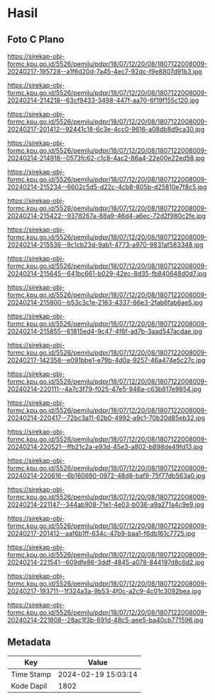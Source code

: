 # Hasil

## Foto C Plano

https://sirekap-obj-formc.kpu.go.id/5526/pemilu/pdpr/18/07/12/20/08/1807122008009-20240217-195728--a1f6d20d-7a45-4ec7-92dc-f9e8807d91b3.jpg

https://sirekap-obj-formc.kpu.go.id/5526/pemilu/pdpr/18/07/12/20/08/1807122008009-20240214-214218--63cf9433-3498-447f-aa70-6f19f155c120.jpg

https://sirekap-obj-formc.kpu.go.id/5526/pemilu/pdpr/18/07/12/20/08/1807122008009-20240217-201412--92441c18-6c3e-4cc0-9616-a08db8d9ca30.jpg

https://sirekap-obj-formc.kpu.go.id/5526/pemilu/pdpr/18/07/12/20/08/1807122008009-20240214-214918--0573fc62-c1c8-4ac2-86a4-22e00e22ed58.jpg

https://sirekap-obj-formc.kpu.go.id/5526/pemilu/pdpr/18/07/12/20/08/1807122008009-20240214-215234--6602c5d5-d22c-4cb8-805b-d25810e7f8c5.jpg

https://sirekap-obj-formc.kpu.go.id/5526/pemilu/pdpr/18/07/12/20/08/1807122008009-20240214-215422--9378267a-88a9-46d4-a6ec-72d2f980c2fe.jpg

https://sirekap-obj-formc.kpu.go.id/5526/pemilu/pdpr/18/07/12/20/08/1807122008009-20240214-215536--9c1cb23d-9ab1-4773-a970-9831af583348.jpg

https://sirekap-obj-formc.kpu.go.id/5526/pemilu/pdpr/18/07/12/20/08/1807122008009-20240214-215645--641bc661-b029-42ec-8d35-fb840648d0d7.jpg

https://sirekap-obj-formc.kpu.go.id/5526/pemilu/pdpr/18/07/12/20/08/1807122008009-20240214-215800--b53c3c1e-2163-4337-86e3-2fab6fab6ae5.jpg

https://sirekap-obj-formc.kpu.go.id/5526/pemilu/pdpr/18/07/12/20/08/1807122008009-20240214-215855--61815ed4-9c47-4f6f-ad7b-3aad547acdae.jpg

https://sirekap-obj-formc.kpu.go.id/5526/pemilu/pdpr/18/07/12/20/08/1807122008009-20240217-142358--e091bbe1-e79b-4d0a-9257-46a474e5c27c.jpg

https://sirekap-obj-formc.kpu.go.id/5526/pemilu/pdpr/18/07/12/20/08/1807122008009-20240214-220111--4a7c3f79-f025-47e5-946a-c63b817e9854.jpg

https://sirekap-obj-formc.kpu.go.id/5526/pemilu/pdpr/18/07/12/20/08/1807122008009-20240214-220417--72bc3a11-62b0-4992-a9c1-70b20d85eb32.jpg

https://sirekap-obj-formc.kpu.go.id/5526/pemilu/pdpr/18/07/12/20/08/1807122008009-20240214-220521--ffb21c2a-e93d-45e3-a802-b898de49fd13.jpg

https://sirekap-obj-formc.kpu.go.id/5526/pemilu/pdpr/18/07/12/20/08/1807122008009-20240214-220616--6b160690-0972-48d8-baf9-75f77db563a0.jpg

https://sirekap-obj-formc.kpu.go.id/5526/pemilu/pdpr/18/07/12/20/08/1807122008009-20240214-221147--344ab908-71e1-4e03-b036-a9a271a4c9e9.jpg

https://sirekap-obj-formc.kpu.go.id/5526/pemilu/pdpr/18/07/12/20/08/1807122008009-20240217-201412--aaf6b1ff-634c-47b9-baa1-f6db161c7725.jpg

https://sirekap-obj-formc.kpu.go.id/5526/pemilu/pdpr/18/07/12/20/08/1807122008009-20240214-221541--609dfe86-3ddf-4845-a078-844197d8c6d2.jpg

https://sirekap-obj-formc.kpu.go.id/5526/pemilu/pdpr/18/07/12/20/08/1807122008009-20240217-193711--1f324a3a-9b53-4f0c-a2c9-4c01c3092bea.jpg

https://sirekap-obj-formc.kpu.go.id/5526/pemilu/pdpr/18/07/12/20/08/1807122008009-20240214-221808--28ac1f3b-691d-48c5-aee5-ba40cb771596.jpg


## Metadata

| Key        | Value               |
| ---------- | ------------------- |
| Time Stamp | 2024-02-19 15:03:14 |
| Kode Dapil | 1802                |



